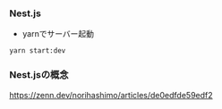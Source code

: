 ### Nest.js
- yarnでサーバー起動
```
yarn start:dev
```
### Nest.jsの概念

https://zenn.dev/norihashimo/articles/de0edfde59edf2
